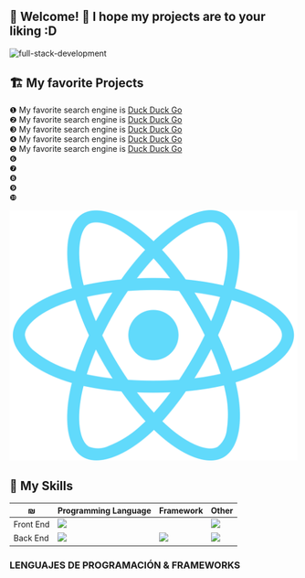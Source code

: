 <!-- <img align="center" src="https://github.com/nicolasbncruz/nicolasbncruz/blob/master/banner.png"/> -->
## 🏡 Welcome! 👋 I hope my projects are to your liking :D
<span style="align:center">![full-stack-development](https://user-images.githubusercontent.com/24864482/111586408-c8dd8a80-878e-11eb-94c8-483e2962a667.gif)</span>
<!---
System.out.print.ln('Hello World!');
-->
## 🏗 My favorite Projects
❶ My favorite search engine is [Duck Duck Go](https://duckduckgo.com)  
❷ My favorite search engine is [Duck Duck Go](https://duckduckgo.com)  
❸ My favorite search engine is [Duck Duck Go](https://duckduckgo.com)  
❹ My favorite search engine is [Duck Duck Go](https://duckduckgo.com)  
❺ My favorite search engine is [Duck Duck Go](https://duckduckgo.com)  
❻  
❼  
❽  
❾  
❿  

![](logo-react.png?cropResize=50,50)

## 🧰 My Skills
| ₪          | Programming Language  | Framework             | Other  |
|------------|-----------------------|-----------------------|-----------------------|
| Front End  | ![](Key-A.png)        |                       | ![](Key-A.png)        |
| Back End   | ![](Key-A.png)        | ![](Key-A.png)        | ![](Key-A.png)        |

### LENGUAJES DE PROGRAMACIÓN & FRAMEWORKS





